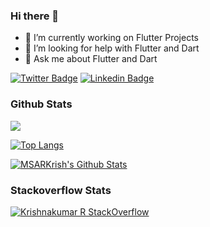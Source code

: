 ### Hi there 👋

- 🔭 I’m currently working on Flutter Projects
- 🤔 I’m looking for help with Flutter and Dart
- 💬 Ask me about Flutter and Dart

[![Twitter Badge](https://img.shields.io/badge/-@MSARKrish-1ca0f1?style=flat-square&labelColor=1ca0f1&logo=twitter&logoColor=white&link=https://twitter.com/MSARKrish)](https://twitter.com/MSARKrish)
[![Linkedin Badge](https://img.shields.io/badge/-Krishnakumar_Ramachandran-blue?style=flat-square&logo=Linkedin&logoColor=white&link=https://www.linkedin.com/in/krishnakumar-ramachandran-701925108)](https://www.linkedin.com/in/krishnakumar-ramachandran-701925108/)

### Github Stats

![](https://komarev.com/ghpvc/?username=msarkrish)

[![Top Langs](https://github-readme-stats.vercel.app/api/top-langs/?username=msarkrish&layout=compact&theme=default)](https://github.com/anuraghazra/github-readme-stats)

[![MSARKrish's Github Stats](https://github-readme-stats.vercel.app/api?username=msarkrish&count_private=true&theme=default&show_icons=true)](https://github.com/msarkrish)

### Stackoverflow Stats

[![Krishnakumar R StackOverflow](https://stackoverflow-card.vercel.app/?userID=6263015&theme=stackoverflow-light)](https://stackoverflow.com/users/6263015/msarkrish)

<!--
**msarkrish/msarkrish** is a ✨ _special_ ✨ repository because its `README.md` (this file) appears on your GitHub profile.

Here are some ideas to get you started:

- 🔭 I’m currently working on ...
- 🌱 I’m currently learning ...
- 👯 I’m looking to collaborate on ...
- 🤔 I’m looking for help with ...
- 💬 Ask me about ...
- 📫 How to reach me: ...
- 😄 Pronouns: ...
- ⚡ Fun fact: ...
-->
